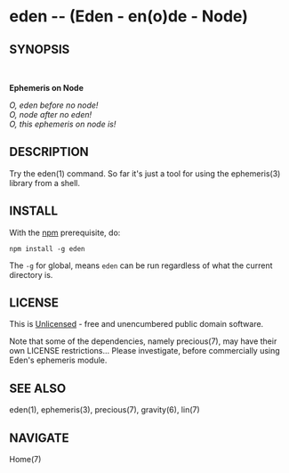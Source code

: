 eden -- (Eden - en(o)de - Node)
===============================


SYNOPSIS
--------

<BR/>

**Ephemeris on Node**

_O, eden before no node!_<br/>
_O, node after no eden!_<br/>
_O, this ephemeris on node is!_<br/>


DESCRIPTION
-----------

Try the eden(1) command.
So far it's just a tool for using the ephemeris(3) library from a shell.


INSTALL
-------

With the [npm](http://npmjs.org/) prerequisite, do:

    npm install -g eden

The `-g` for global, means `eden` can be run
regardless of what the current directory is.


LICENSE
-------

This is [Unlicensed](UNLICENSE.html) -
free and unencumbered public domain software.

Note that some of the dependencies, namely precious(7),
may have their own LICENSE restrictions...
Please investigate, before commercially using Eden's ephemeris module.


SEE ALSO
--------

eden(1), ephemeris(3), precious(7), gravity(6), lin(7)


NAVIGATE
--------

Home(7)
